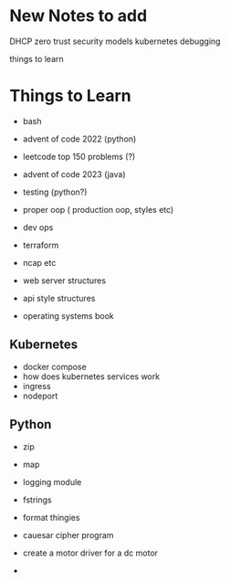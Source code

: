 
# New Notes to add
DHCP 
zero trust security models
kubernetes debugging


things to learn

# Things to Learn


- bash 

- advent of code 2022 (python)
- leetcode top 150 problems (?)
- advent of code 2023 (java)
- testing (python?)
- proper oop ( production oop, styles etc)

- dev ops
- terraform 
- ncap etc
- web server structures
- api style structures 
- operating systems book


## Kubernetes
- docker compose
- how does kubernetes services work
- ingress
- nodeport


## Python 
- zip
- map 
- logging module 
- fstrings 
- format thingies 
- cauesar cipher program 



- create a motor driver for a dc motor 
- 